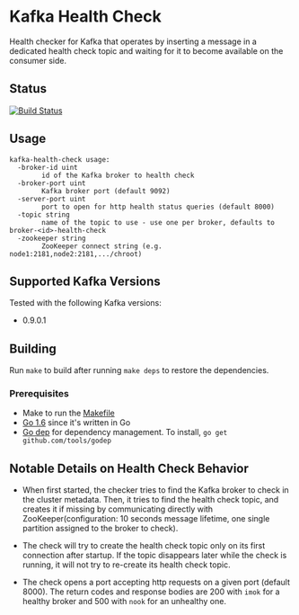 # Kafka Health Check 

Health checker for Kafka that operates by inserting a message in a dedicated health check topic and waiting for it to
become available on the consumer side.

## Status
[![Build Status](https://travis-ci.org/andreas-schroeder/kafka-health-check.svg?branch=master)](https://travis-ci.org/andreas-schroeder/kafka-health-check)

## Usage

```
kafka-health-check usage:
  -broker-id uint
    	id of the Kafka broker to health check
  -broker-port uint
    	Kafka broker port (default 9092)
  -server-port uint
    	port to open for http health status queries (default 8000)
  -topic string
    	name of the topic to use - use one per broker, defaults to broker-<id>-health-check
  -zookeeper string
    	ZooKeeper connect string (e.g. node1:2181,node2:2181,.../chroot)
```

## Supported Kafka Versions

Tested with the following Kafka versions:

* 0.9.0.1

## Building

Run `make` to build after running `make deps` to restore the dependencies.

### Prerequisites

* Make to run the [Makefile](Makefile)
* [Go 1.6](https://golang.org/dl/) since it's written in Go
* [Go dep](https://github.com/tools/godep) for dependency management. To install, `go get github.com/tools/godep`


## Notable Details on Health Check Behavior

* When first started, the checker tries to find the Kafka broker to check in the cluster metadata. Then, it tries to
  find the health check topic, and creates it if missing by communicating directly with ZooKeeper(configuration:
  10 seconds message lifetime, one single partition assigned to the broker to check).

* The check will try to create the health check topic only on its first connection after startup. If the topic
  disappears later while the check is running, it will not try to re-create its health check topic.

* The check opens a port accepting http requests on a given port (default 8000). The return codes and response bodies
are 200 with `imok` for a healthy broker and 500 with `nook` for an unhealthy one.
